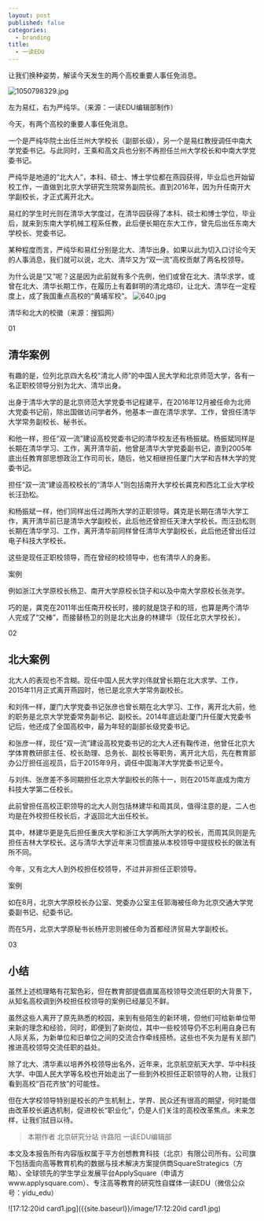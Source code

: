 ```yaml
---
layout: post
published: false
categories:
  - branding
title:
  - 一读EDU
---
```




让我们换种姿势，解读今天发生的两个高校重要人事任免消息。

![1050798329.jpg]({{site.baseurl}}/image/1050798329.jpg)


左为易红，右为严纯华。（来源：一读EDU编辑部制作）

今天，有两个高校的重要人事任免消息。

一个是严纯华院士出任兰州大学校长（副部长级），另一个是易红教授调任中南大学党委书记。与此同时，王乘和高文兵也分别不再担任兰州大学校长和中南大学党委书记。

严纯华是地道的“北大人”，本科、硕士、博士学位都在燕园获得，毕业后也开始留校工作，一直做到北京大学研究生院常务副院长。直到2016年，因为升任南开大学副校长，才正式离开北大。

易红的学生时光则在清华大学度过，在清华园获得了本科、硕士和博士学位，毕业后，就来到东南大学机械工程系任教，此后便长期在东大工作，曾先后出任东南大学校长、党委书记。

某种程度而言，严纯华和易红分别是北大、清华出身。如果以此为切入口讨论今天的人事消息，我们就可以说，北大、清华又为“双一流”高校贡献了两名校领导。

为什么说是“又”呢？这是因为此前就有多个先例，他们或曾在北大、清华求学，或曾在北大、清华长期工作，在履历上有着鲜明的清北烙印，让北大、清华在一定程度上，成了我国重点高校的“黄埔军校”。
![640.jpg]({{site.baseurl}}/image/640.jpg)



清华和北大的校徽（来源：搜狐网）

01
## 清华案例

有趣的是，位列北京四大名校“清北人师”的中国人民大学和北京师范大学，各有一名正职校领导分别为北大、清华出身。

出身于清华大学的是北京师范大学党委书记程建平，在2016年12月被任命为北师大党委书记前，除出国做访问学者外，他基本一直在清华求学、工作，曾担任清华大学常务副校长、秘书长。

和他一样，担任“双一流”建设高校党委书记的清华校友还有杨振斌。杨振斌同样是长期在清华学习、工作，离开清华前，他曾是清华大学党委副书记，直到2005年底出任教育部思想政治工作司司长，随后，他又相继担任厦门大学和吉林大学的党委书记。

担任“双一流”建设高校校长的“清华人”则包括南开大学校长龚克和西北工业大学校长汪劲松。

和杨振斌一样，他们同样出任过两所大学的正职领导。龚克是长期在清华大学工作，离开清华前已是清华大学副校长，此后他还曾担任天津大学校长。而汪劲松则长期在清华学习、工作，离开清华前同样曾任清华大学副校长，此后他还曾出任过电子科技大学校长。

这些是现任正职校领导，而在曾经的校领导中，也有清华人的身影。

案例

例如浙江大学原校长杨卫、南开大学原校长饶子和以及中南大学原校长张尧学。

巧的是，龚克在2011年出任南开校长时，接的就是饶子和的班，也算是两个清华人完成了“交棒”，而接替杨卫的则是北大出身的林建华（现任北京大学校长）。

02
## 北大案例

北大人的表现也不含糊。现任中国人民大学刘伟就曾长期在北大求学、工作，2015年11月正式离开燕园时，他已是北京大学常务副校长。

和刘伟一样，厦门大学党委书记张彦也曾长期在北大学习、工作，离开北大前，他的职务是北京大学党委常务副书记、副校长。2014年底远赴厦门升任厦大党委书记后，他还成了全国高校中，最为年轻的副部长级党委书记。

和张彦一样，现任“双一流”建设高校党委书记的北大人还有鞠传进，他曾任北京大学体育教研部主任、校长助理、总务长、副校长等职务，离开北大后，先在教育部办公厅担任巡视员，后于2015年9月，调任中国海洋大学党委书记至今。

与刘伟、张彦差不多同期担任北京大学副校长的陈十一，则在2015年底成为南方科技大学第二任校长。

此前曾担任高校正职领导的北大人则包括林建华和周其凤，值得注意的是，二人也均是在外校担任校长后，才返回北大出任校长。

其中，林建华更是先后担任重庆大学和浙江大学两所大学的校长，而周其凤则是先担任吉林大学校长。这与清华大学近年来习惯直接从本校领导中提拔校长的做法有所不同。

今年，又有北大人到外校担任校领导，不过并非担任正职领导。

案例

如在8月，北京大学原校长办公室、党委办公室主任郭海被任命为北京交通大学党委副书记、纪委书记。

而在5月，北京大学原秘书长杨开忠则被任命为首都经济贸易大学副校长。

03
## 小结

虽然上述梳理略有花絮色彩，但在教育部提倡直属高校领导交流任职的大背景下，从知名高校调到外校担任校领导的案例已经屡见不鲜。

虽然这些人离开了原先熟悉的校园，来到有些陌生的新环境，但他们可给新单位带来新的理念和经验，同时，即便到了新岗位，其中一些校领导仍不忘利用自身已有人际关系，为新单位和旧单位之间的交流合作牵线搭桥。这些也不失为是有关部门推进高校领导交流任职的益处。

除了北大、清华素以培养外校领导出名外，近年来，北京航空航天大学、华中科技大学、中国人民大学等名校也开始走出了一些到外校担任正职领导的人物，让我们看到高校“百花齐放”的可能性。

但在大学校领导特别是校长的产生机制上，学界、民众还有很高的期望，何时能借由改革校长遴选机制，促进校长“职业化”，仍是人们关注的高校改革焦点。未来怎样，让我们拭目以待。


> 本期作者
北京研究分站 许路阳
一读EDU编辑部


本文及本报告所有内容版权属于平方创想教育科技（北京）有限公司所有。公司旗下包括面向高等教育机构的数据与技术解决方案提供商SquareStrategics（方略）、全球领先的学生学业发展平台ApplySquare（申请方www.applysquare.com）、专注高等教育的研究性自媒体一读EDU（微信公众号：yidu_edu）

![17:12:20id card1.jpg]({{site.baseurl}}/image/17:12:20id card1.jpg)
